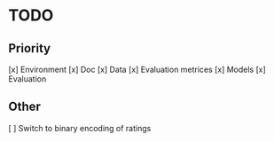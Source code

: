 # TODO

## Priority
[x] Environment
[x] Doc
[x] Data
[x] Evaluation metrices
[x] Models
[x] Evaluation


## Other
[ ] Switch to binary encoding of ratings

